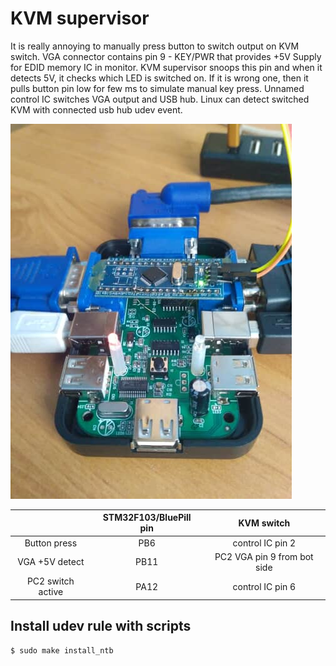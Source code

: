 # KVM supervisor
It is really annoying to manually press button to switch output on KVM switch.
VGA connector contains pin 9 - KEY/PWR that provides +5V Supply for EDID memory IC in monitor.
KVM supervisor snoops this pin and when it detects 5V, it checks which LED is switched on.
If it is wrong one, then it pulls button pin low for few ms to simulate manual key press.
Unnamed control IC switches VGA output and USB hub.
Linux can detect switched KVM with connected usb hub udev event.

![KVM supervisor](kvm_supervisor.jpg)

|                   | STM32F103/BluePill pin |          KVM switch         |
|:-----------------:|:----------------------:|:---------------------------:|
|    Button press   |           PB6          |       control IC pin 2      |
|   VGA +5V detect  |          PB11          | PC2 VGA pin 9 from bot side |
| PC2 switch active |          PA12          |       control IC pin 6      |

## Install udev rule with scripts
```
$ sudo make install_ntb
```
